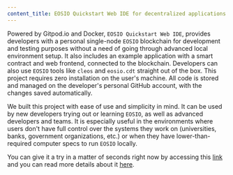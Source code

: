 ```yaml
---
content_title: EOSIO Quickstart Web IDE for decentralized applications
---
```


Powered by Gitpod.io and Docker, `EOSIO Quickstart Web IDE`, provides developers with a personal 
single-node `EOSIO` blockchain for development and testing purposes without a need of going through 
advanced local environment setup. It also includes an example application with a smart contract 
and web frontend, connected to the blockchain. Developers can also use `EOSIO` tools like `cleos` and 
`eosio.cdt` straight out of the box. This project requires zero installation on the user's machine. 
All code is stored and managed on the developer's personal GitHub account, with the changes saved 
automatically.

We built this project with ease of use and simplicity in mind. It can be used by new developers 
trying out or learning `EOSIO`, as well as advanced developers and teams. It is especially useful 
in the environments where users don't have full control over the systems they work on (universities, 
banks, government organizations, etc.) or when they have lower-than-required computer specs to run 
`EOSIO` locally.

You can give it a try in a matter of seconds right now by accessing this [link](https://gitpod.io/#https://github.com/EOSIO/eosio-web-ide)
and you can read more details about it [here](https://github.com/EOSIO/eosio-web-ide).
